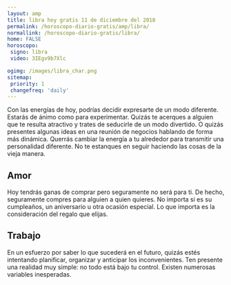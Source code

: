 ```yaml
---
layout: amp
title: libra hoy gratis 11 de diciembre del 2018 
permalink: /horoscopo-diario-gratis/amp/libra/
normallink: /horoscopo-diario-gratis/libra/
home: FALSE
horoscopo:
 signo: libra
 video: 3IEgv9b7Xlc

ogimg: /images/libra_char.png
sitemap:
 priority: 1
 changefreq: 'daily'
---
```



Con las energías de hoy, podrías decidir expresarte de un modo diferente. Estarás de ánimo como para experimentar. Quizás te acerques a alguien que te resulta atractivo y trates de seducirle de un modo divertido. O quizás presentes algunas ideas en una reunión de negocios hablando de forma más dinámica. Querrás cambiar la energía a tu alrededor para transmitir una personalidad diferente. No te estanques en seguir haciendo las cosas de la vieja manera.

## Amor

Hoy tendrás ganas de comprar pero seguramente no será para ti. De hecho, seguramente compres para alguien a quien quieres. No importa si es su cumpleaños, un aniversario u otra ocasión especial. Lo que importa es la consideración del regalo que elijas.

## Trabajo

En un esfuerzo por saber lo que sucederá en el futuro, quizás estés intentando planificar, organizar y anticipar los inconvenientes. Ten presente una realidad muy simple: no todo está bajo tu control. Existen numerosas variables inesperadas.
